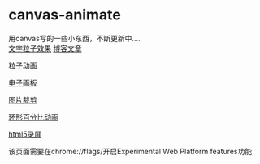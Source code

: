 # canvas-animate
用canvas写的一些小东西，不断更新中....  </br>
[文字粒子效果](https://tong-h.github.io/canvas-store/fontparticle/index.html)
[博客文章](https://tong-h.github.io/2019/04/23/canvas-fontparticle/#more)
<!-- ![示例图片](https://tong-h.github.io/canvas-store/fontparticle/img.png) -->

[粒子动画](https://tong-h.github.io/canvas-store/particle/index.html)
<!-- ![示例图片](https://tong-h.github.io/canvas-store/particle/img.png) -->

[电子画板](https://tong-h.github.io/canvas-store/draw/index.html)
<!-- ![示例图片](https://tong-h.github.io/canvas-store/draw/img.png) -->

[图片裁剪](https://tong-h.github.io/canvas-store/imgcut/index.html)
<!-- ![示例图片](https://tong-h.github.io/canvas-store/imgcut/img.png) -->

[环形百分比动画](https://tong-h.github.io/canvas-store/roundPercent/index.html)
<!-- ![示例图片](https://tong-h.github.io/canvas-store/roundPercent/img.png) -->

[html5录屏](https://tong-h.github.io/canvas-store/capture/index.html)
<!-- ![示例图片](https://tong-h.github.io/canvas-store/capture/img.png) -->
该页面需要在chrome://flags/开启Experimental Web Platform features功能
